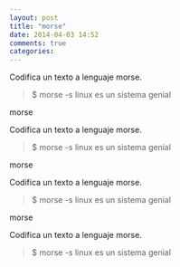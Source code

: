 ```yaml
---
layout: post
title: "morse"
date: 2014-04-03 14:52
comments: true
categories: 
---
```

Codifica un texto a lenguaje morse.

>$ morse -s linux es un sistema genial

morse

Codifica un texto a lenguaje morse.

>$ morse -s linux es un sistema genial

morse

Codifica un texto a lenguaje morse.

>$ morse -s linux es un sistema genial

morse

Codifica un texto a lenguaje morse.

>$ morse -s linux es un sistema genial

